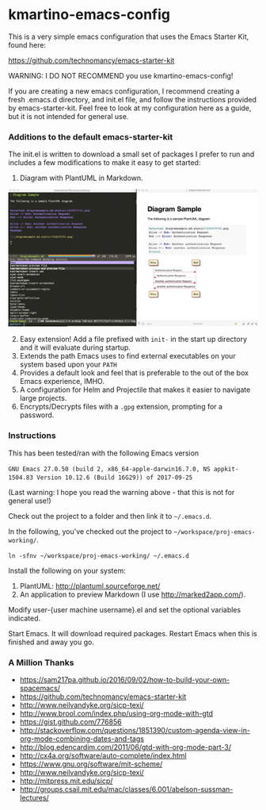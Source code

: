 # kmartino-emacs-config

This is a very simple emacs configuration that uses the Emacs Starter Kit, found here:

https://github.com/technomancy/emacs-starter-kit

WARNING: I DO NOT RECOMMEND you use kmartino-emacs-config!

If you are creating a new emacs configuration, I recommend creating a
fresh .emacs.d directory, and init.el file, and follow the
instructions provided by emacs-starter-kit.  Feel free to look at my
configuration here as a guide, but it is not intended for general use.

### Additions to the default emacs-starter-kit

The init.el is written to download a small set of packages I prefer to
run and includes a few modifications to make it easy to get started:

1. Diagram with PlantUML in Markdown.

![](docs/plantuml-screenshot.png)

2. Easy extension! Add a file prefixed with `init-` in the start up
   directory and it will evaluate during startup.
3. Extends the path Emacs uses to find external executables on your
   system based upon your `PATH`
4. Provides a default look and feel that is preferable to the out of
   the box Emacs experience, IMHO.
5. A configuration for Helm and Projectile that makes it easier to
   navigate large projects.
6. Encrypts/Decrypts files with a `.gpg` extension, prompting for a
   password.

### Instructions

This has been tested/ran with the following Emacs version

`GNU Emacs 27.0.50 (build 2, x86_64-apple-darwin16.7.0, NS appkit-1504.83 Version 10.12.6 (Build 16G29)) of 2017-09-25`

(Last warning: I hope you read the warning above - that this is not for general use!)

Check out the project to a folder and then link it to `~/.emacs.d`.

In the following, you've checked out the project to `~/workspace/proj-emacs-working/`.

`ln -sfnv ~/workspace/proj-emacs-working/ ~/.emacs.d`

Install the following on your system:

1. PlantUML: http://plantuml.sourceforge.net/
2. An application to preview Markdown (I use http://marked2app.com/).

Modify user-{user machine username}.el and set the optional variables indicated.

Start Emacs. It will download required packages. Restart Emacs when this is finished and away you go.

### A Million Thanks

+ https://sam217pa.github.io/2016/09/02/how-to-build-your-own-spacemacs/
+ https://github.com/technomancy/emacs-starter-kit
+ http://www.neilvandyke.org/sicp-texi/
+ http://www.brool.com/index.php/using-org-mode-with-gtd
+ https://gist.github.com/776856
+ http://stackoverflow.com/questions/1851390/custom-agenda-view-in-org-mode-combining-dates-and-tags
+ http://blog.edencardim.com/2011/06/gtd-with-org-mode-part-3/
+ http://cx4a.org/software/auto-complete/index.html
+ https://www.gnu.org/software/mit-scheme/
+ http://www.neilvandyke.org/sicp-texi/
+ http://mitpress.mit.edu/sicp/
+ http://groups.csail.mit.edu/mac/classes/6.001/abelson-sussman-lectures/




